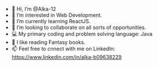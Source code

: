 - 👋 Hi, I’m @Alka-12
- 👀 I’m interested in Web Development.
- 🌱 I’m currently learning ReactJS.
- 💞️ I’m looking to collaborate on all sorts of opportunities.
- 💻 My primary coding and problem solving language: Java
- 📖 I like reading Fantasy books.
- 📫 Feel free to cnnect with me on LinkedIn: https://www.linkedin.com/in/alka-b09638229

<!---
Alka-12/Alka-12 is a ✨ special ✨ repository because its `README.md` (this file) appears on your GitHub profile.
You can click the Preview link to take a look at your changes.
--->
